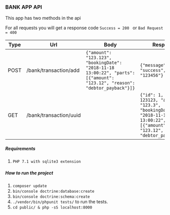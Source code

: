 ### BANK APP API
This app has two methods in the api

For all requests you will get a response code `Success = 200 ` or `Bad Request = 400`

Type | Url | Body | Response
---|---|--- | ---
POST| /bank/transaction/add | ```{"amount": "123.123", "bookingDate": "2018-11-18 13:00:22", "parts":[{"amount": "123.12", "reason": "debtor_payback"}]}``` | `{"message": "success", "uuid": "123456"}`
GET | /bank/transaction/uuid| | `{"id": 1, "uuid": 123123, "amount": "123.3", "bookingDate": "2018-11-18 13:00:22", "parts":[{"amount": "123.12", "reason": "debtor_payback"}]}`

##### Requirements
1. `PHP 7.1 with sqlite3 extension`
##### How to run the project 
1.  `composer update`
2.  `bin/console doctrine:database:create`
3.  `bin/console doctrine:schema:create`
4.  `./vendor/bin/phpunit tests/` to run the tests.
5.  `cd public/ & php -sS localhost:8000`